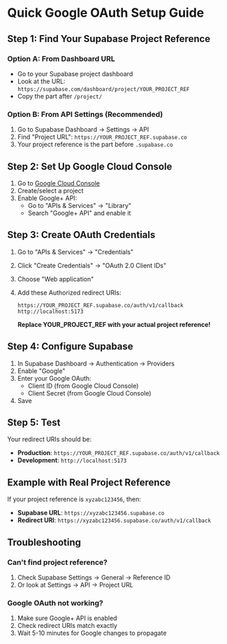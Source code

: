 # Quick Google OAuth Setup Guide

## Step 1: Find Your Supabase Project Reference

### Option A: From Dashboard URL
- Go to your Supabase project dashboard
- Look at the URL: `https://supabase.com/dashboard/project/YOUR_PROJECT_REF`
- Copy the part after `/project/`

### Option B: From API Settings (Recommended)
1. Go to Supabase Dashboard → Settings → API
2. Find "Project URL": `https://YOUR_PROJECT_REF.supabase.co`
3. Your project reference is the part before `.supabase.co`

## Step 2: Set Up Google Cloud Console

1. Go to [Google Cloud Console](https://console.cloud.google.com)
2. Create/select a project
3. Enable Google+ API:
   - Go to "APIs & Services" → "Library"
   - Search "Google+ API" and enable it

## Step 3: Create OAuth Credentials

1. Go to "APIs & Services" → "Credentials"
2. Click "Create Credentials" → "OAuth 2.0 Client IDs"
3. Choose "Web application"
4. Add these Authorized redirect URIs:
   ```
   https://YOUR_PROJECT_REF.supabase.co/auth/v1/callback
   http://localhost:5173
   ```
   
   **Replace YOUR_PROJECT_REF with your actual project reference!**

## Step 4: Configure Supabase

1. In Supabase Dashboard → Authentication → Providers
2. Enable "Google"
3. Enter your Google OAuth:
   - Client ID (from Google Cloud Console)
   - Client Secret (from Google Cloud Console)
4. Save

## Step 5: Test

Your redirect URIs should be:
- **Production**: `https://YOUR_PROJECT_REF.supabase.co/auth/v1/callback`
- **Development**: `http://localhost:5173`

## Example with Real Project Reference

If your project reference is `xyzabc123456`, then:
- **Supabase URL**: `https://xyzabc123456.supabase.co`
- **Redirect URI**: `https://xyzabc123456.supabase.co/auth/v1/callback`

## Troubleshooting

### Can't find project reference?
1. Check Supabase Settings → General → Reference ID
2. Or look at Settings → API → Project URL

### Google OAuth not working?
1. Make sure Google+ API is enabled
2. Check redirect URIs match exactly
3. Wait 5-10 minutes for Google changes to propagate
